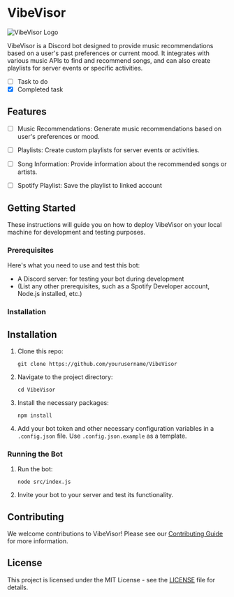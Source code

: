 # VibeVisor

![VibeVisor Logo](./assets/logo.png)

VibeVisor is a Discord bot designed to provide music recommendations based on a user's past preferences or current mood. It integrates with various music APIs to find and recommend songs, and can also create playlists for server events or specific activities.

- [ ] Task to do
- [x] Completed task

## Features

- [ ] Music Recommendations: Generate music recommendations based on user's preferences or mood.
- [ ] Playlists: Create custom playlists for server events or activities.
- [ ] Song Information: Provide information about the recommended songs or artists.
- [ ] Spotify Playlist: Save the playlist to linked account


## Getting Started

These instructions will guide you on how to deploy VibeVisor on your local machine for development and testing purposes.

### Prerequisites

Here's what you need to use and test this bot:

- A Discord server: for testing your bot during development
- (List any other prerequisites, such as a Spotify Developer account, Node.js installed, etc.)

### Installation

## Installation

1. Clone this repo:
    ```shell
    git clone https://github.com/yourusername/VibeVisor
    ```
2. Navigate to the project directory:
    ```shell
    cd VibeVisor
    ```
3. Install the necessary packages:
    ```shell
    npm install
    ```
4. Add your bot token and other necessary configuration variables in a `.config.json` file. Use `.config.json.example` as a template.

### Running the Bot

1. Run the bot:
    ```shell
    node src/index.js
    ```
2. Invite your bot to your server and test its functionality.

## Contributing

We welcome contributions to VibeVisor! Please see our [Contributing Guide](LINK_TO_CONTRIBUTING_GUIDE_IF_YOU_HAVE_ONE) for more information.

## License

This project is licensed under the MIT License - see the [LICENSE](LICENSE) file for details.
